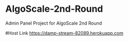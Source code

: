 # AlgoScale-2nd-Round
Admin Panel Project for AlgoScale 2nd Round

#Host Link
https://damp-stream-82089.herokuapp.com